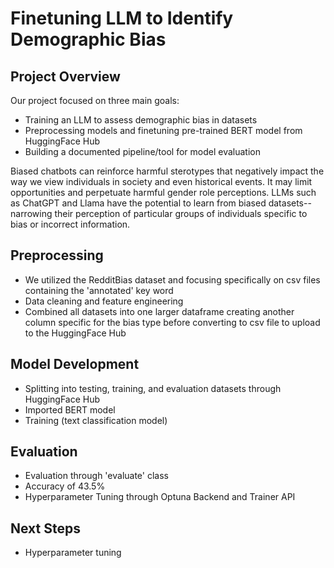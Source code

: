 # Finetuning LLM to Identify Demographic Bias

## Project Overview

Our project focused on three main goals:

- Training an LLM to assess demographic bias in datasets
- Preprocessing models and finetuning pre-trained BERT model from HuggingFace Hub
- Building a documented pipeline/tool for model evaluation

Biased chatbots can reinforce harmful sterotypes that negatively impact the way we view individuals in society and even historical events. It may limit opportunities and perpetuate harmful gender role perceptions. LLMs such as ChatGPT and Llama have the potential to learn from biased datasets-- narrowing their perception of particular groups of individuals specific to bias or incorrect information.

## Preprocessing

- We utilized the RedditBias dataset and focusing specifically on csv files containing the 'annotated' key word
- Data cleaning and feature engineering
- Combined all datasets into one larger dataframe creating another column specific for the bias type before converting to csv file to upload to the HuggingFace Hub

## Model Development

- Splitting into testing, training, and evaluation datasets through HuggingFace Hub
- Imported BERT model
- Training (text classification model)

## Evaluation

- Evaluation through 'evaluate' class
- Accuracy of 43.5%
- Hyperparameter Tuning through Optuna Backend and Trainer API

## Next Steps

- Hyperparameter tuning 
